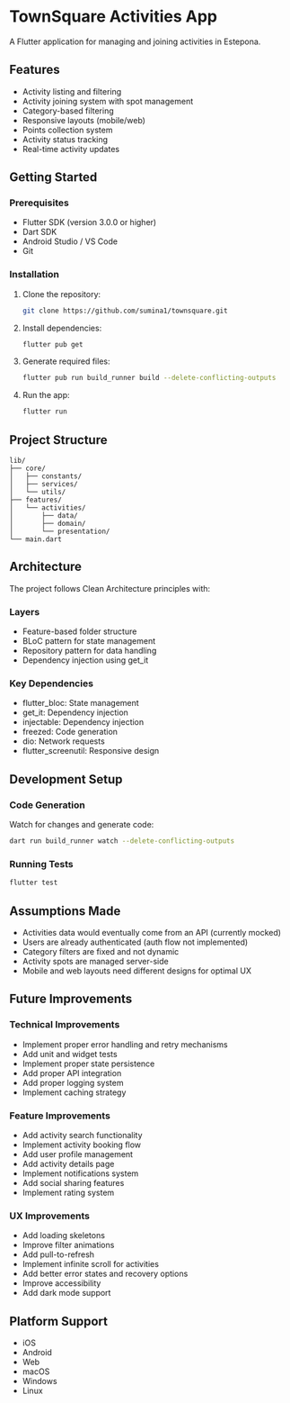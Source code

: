 # TownSquare Activities App

A Flutter application for managing and joining activities in Estepona.

## Features

- Activity listing and filtering
- Activity joining system with spot management
- Category-based filtering
- Responsive layouts (mobile/web)
- Points collection system
- Activity status tracking
- Real-time activity updates

## Getting Started

### Prerequisites

- Flutter SDK (version 3.0.0 or higher)
- Dart SDK
- Android Studio / VS Code
- Git

### Installation

1. Clone the repository:
   ```bash
   git clone https://github.com/sumina1/townsquare.git
   ```

2. Install dependencies:
   ```bash
   flutter pub get
   ```

3. Generate required files:
   ```bash
   flutter pub run build_runner build --delete-conflicting-outputs
   ```

4. Run the app:
   ```bash
   flutter run
   ```

## Project Structure

```
lib/
├── core/
│   ├── constants/
│   ├── services/
│   └── utils/
├── features/
│   └── activities/
│       ├── data/
│       ├── domain/
│       └── presentation/
└── main.dart
```

## Architecture

The project follows Clean Architecture principles with:

### Layers
- Feature-based folder structure
- BLoC pattern for state management
- Repository pattern for data handling
- Dependency injection using get_it

### Key Dependencies
- flutter_bloc: State management
- get_it: Dependency injection
- injectable: Dependency injection
- freezed: Code generation
- dio: Network requests
- flutter_screenutil: Responsive design

## Development Setup

### Code Generation
Watch for changes and generate code:
```bash
dart run build_runner watch --delete-conflicting-outputs
```

### Running Tests
```bash
flutter test
```

## Assumptions Made

- Activities data would eventually come from an API (currently mocked)
- Users are already authenticated (auth flow not implemented)
- Category filters are fixed and not dynamic
- Activity spots are managed server-side
- Mobile and web layouts need different designs for optimal UX

## Future Improvements

### Technical Improvements
- Implement proper error handling and retry mechanisms
- Add unit and widget tests
- Implement proper state persistence
- Add proper API integration
- Add proper logging system
- Implement caching strategy

### Feature Improvements
- Add activity search functionality
- Implement activity booking flow
- Add user profile management
- Add activity details page
- Implement notifications system
- Add social sharing features
- Implement rating system

### UX Improvements
- Add loading skeletons
- Improve filter animations
- Add pull-to-refresh
- Implement infinite scroll for activities
- Add better error states and recovery options
- Improve accessibility
- Add dark mode support

## Platform Support

- iOS
- Android
- Web
- macOS
- Windows
- Linux



